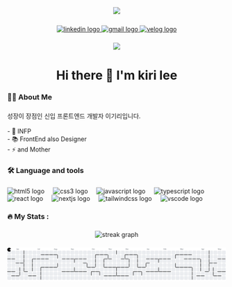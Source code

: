 <div align="center">
  <img height="150" src="https://media3.giphy.com/media/v1.Y2lkPTc5MGI3NjExY3M0MW9uenV2MXRqNmYzYXpvc3IyYWg1bXIydjFtZ3h5NTE3eTdxMyZlcD12MV9pbnRlcm5hbF9naWZfYnlfaWQmY3Q9Zw/8m7nAJTYvzNUh54HQm/giphy.gif"  />
</div>

###

<div align="center">
  <a href="https://www.linkedin.com/feed/" target="_blank">
    <img src="https://img.shields.io/static/v1?message=LinkedIn&logo=linkedin&label=&color=0077B5&logoColor=white&labelColor=&style=for-the-badge" height="25" alt="linkedin logo"  />
  </a>
  <a href="mango.man.e.ya@gmail.com" target="_blank">
    <img src="https://img.shields.io/static/v1?message=Gmail&logo=gmail&label=&color=D14836&logoColor=white&labelColor=&style=for-the-badge" height="25" alt="gmail logo"  />
  </a>
  <a href="https://velog.io/@mangoman/posts" target="_blank">
    <img src="https://img.shields.io/static/v1?message=Velog&logo=velog&label=&color=20C997&logoColor=white&labelColor=&style=for-the-badge" height="25" alt="velog logo"  />
  </a>
</div>

###

<div align="center">
  <img src="https://visitor-badge.laobi.icu/badge?page_id=mangomaneya.mangomaneya&"  />
</div>

###

<h1 align="center">Hi there 👋 I'm kiri lee</h1>

###

<h3 align="left">👩‍💻  About Me</h3>

###

<p align="left">성장이 장점인 신입 프론트엔드 개발자 이기리입니다.<br><br>- 🔭 INFP<br>- 📚 FrontEnd also Designer<br>- ⚡ and Mother</p>

###

<h3 align="left">🛠 Language and tools</h3>

###

<div align="left">
  <img src="https://cdn.jsdelivr.net/gh/devicons/devicon/icons/html5/html5-original.svg" height="40" alt="html5 logo"  />
  <img width="12" />
  <img src="https://cdn.jsdelivr.net/gh/devicons/devicon/icons/css3/css3-original.svg" height="40" alt="css3 logo"  />
  <img width="12" />
  <img src="https://cdn.jsdelivr.net/gh/devicons/devicon/icons/javascript/javascript-original.svg" height="40" alt="javascript logo"  />
  <img width="12" />
  <img src="https://cdn.jsdelivr.net/gh/devicons/devicon/icons/typescript/typescript-original.svg" height="40" alt="typescript logo"  />
  <img width="12" />
  <img src="https://cdn.jsdelivr.net/gh/devicons/devicon/icons/react/react-original.svg" height="40" alt="react logo"  />
  <img width="12" />
  <img src="https://cdn.jsdelivr.net/gh/devicons/devicon/icons/nextjs/nextjs-original.svg" height="40" alt="nextjs logo"  />
  <img width="12" />
  <img src="https://cdn.jsdelivr.net/gh/devicons/devicon/icons/tailwindcss/tailwindcss-original-wordmark.svg" height="40" alt="tailwindcss logo"  />
  <img width="12" />
  <img src="https://cdn.jsdelivr.net/gh/devicons/devicon/icons/vscode/vscode-original.svg" height="40" alt="vscode logo"  />
</div>

###

<h3 align="left">🔥   My Stats :</h3>

###

<div align="center">
  <img src="https://streak-stats.demolab.com?user=mangomaneya&locale=en&mode=daily&theme=dark&hide_border=false&border_radius=5&order=3" height="220" alt="streak graph"  />
</div>

###

<picture>
  <source media="(prefers-color-scheme: dark)" srcset="https://raw.githubusercontent.com/mangomaneya/mangomaneya/output/pacman-contribution-graph-dark.svg">
  <source media="(prefers-color-scheme: light)" srcset="https://raw.githubusercontent.com/mangomaneya/mangomaneya/output/pacman-contribution-graph.svg">
  <img alt="pacman contribution graph" src="https://raw.githubusercontent.com/mangomaneya/mangomaneya/output/pacman-contribution-graph.svg">
</picture>

###